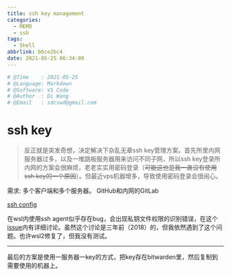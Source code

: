 ```yaml
---
title: ssh key management
categories:
  - MEMO
  - ssh
tags:
  - Shell
abbrlink: b6ce2bc4
date: 2021-05-25 06:34:09
---
```


```python
# @Time    : 2021-05-25
# @Language: Markdown
# @Software: VS Code
# @Author  : Di Wang
# @Email   : sdcswd@gmail.com
```
# ssh key

> 反正就是突发奇想，决定解决下杂乱无章ssh key管理方案。首先所里内网服务器过多，以及一堆跳板服务器用来访问不同子网，所以ssh key登录所内网的方案会很麻烦，老老实实用密码登录（~~可能这也是我一直没有使用ssh key的一个原因~~）。但最近vps机器增多，导致使用密码登录会很闹心。

<!-- more -->
需求:
多个客户端和多个服务器。
GitHub和内网的GitLab

[ssh config](https://man.archlinux.org/man/ssh_config.5)

在wsl内使用ssh agent似乎存在bug，会出现私钥文件权限的识别错误，在这个[issue](https://github.com/Microsoft/WSL/issues/3181)内有详细讨论。虽然这个讨论是三年前（2018）的，但我依然遇到了这个问题。也许wsl2修复了，但我没有测试。

------------------
最后的方案是使用一服务器一key的方式，把key存在bitwarden里，然后复制到需要使用的机器上。
